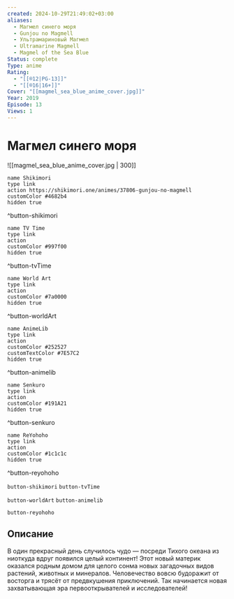 ```yaml
---
created: 2024-10-29T21:49:02+03:00
aliases:
  - Магмел синего моря
  - Gunjou no Magmell
  - Ультрамариновый Магмел
  - Ultramarine Magmell
  - Magmel of the Sea Blue
Status: complete
Type: anime
Rating:
  - "[[®️12|PG-13]]"
  - "[[®️16|16+]]"
Cover: "[[magmel_sea_blue_anime_cover.jpg]]"
Year: 2019
Episode: 13
Views: 1
---
```


# Магмел синего моря

![[magmel_sea_blue_anime_cover.jpg | 300]]

```button
name Shikimori
type link
action https://shikimori.one/animes/37806-gunjou-no-magmell
customColor #4682b4
hidden true
```
^button-shikimori

```button
name TV Time
type link
action 
customColor #997f00
hidden true
```
^button-tvTime

```button
name World Art
type link
action 
customColor #7a0000
hidden true
```
^button-worldArt

```button
name AnimeLib
type link
action 
customColor #252527
customTextColor #7E57C2
hidden true
```
^button-animelib

```button
name Senkuro
type link
action 
customColor #191A21
hidden true
```
^button-senkuro

```button
name ReYohoho
type link
action 
customColor #1c1c1c
hidden true
```
^button-reyohoho



`button-shikimori` `button-tvTime`

`button-worldArt` `button-animelib`

`button-reyohoho`

## Описание

В один прекрасный день случилось чудо — посреди Тихого океана из ниоткуда вдруг появился целый континент! Этот новый материк оказался родным домом для целого сонма новых загадочных видов растений, животных и минералов. Человечество вовсю будоражит от восторга и трясёт от предвкушения приключений. Так начинается новая захватывающая эра первооткрывателей и исследователей!
